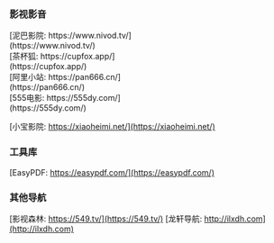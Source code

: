 ### 影视影音
<div style="width: 50%;">[泥巴影院: https://www.nivod.tv/](https://www.nivod.tv/)</div>
<div style="width: 50%;">[茶杯狐: https://cupfox.app/](https://cupfox.app/)</div>
<div style="width: 50%;">[阿里小站: https://pan666.cn/](https://pan666.cn/)</div>
<div style="width: 50%;">[555电影: https://555dy.com/](https://555dy.com/)</div>

[小宝影院: https://xiaoheimi.net/](https://xiaoheimi.net/)

### 工具库
[EasyPDF: https://easypdf.com/](https://easypdf.com/)

### 其他导航
[影视森林: https://549.tv/](https://549.tv/)
[龙轩导航: http://ilxdh.com](http://ilxdh.com)
